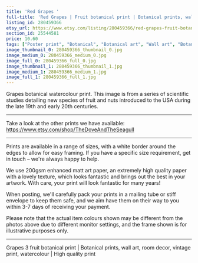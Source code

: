 ```yaml
---
title: 'Red Grapes '
full-title: 'Red Grapes | Fruit botanical print | Botanical prints, wall art, room decor, vintage print, watercolour | High quality print'
listing_id: 280459366
etsy_url: https://www.etsy.com/listing/280459366/red-grapes-fruit-botanical-print?utm_source=site&utm_medium=api&utm_campaign=api
section_id: 25544581
price: 10.60
tags: ["Poster print", "Botanical", "Botanical art", "Wall art", "Botanical poster", "Vintage", "Plant", "Watercolour", "Fruit", "Vintage print", "Grapes", "High quality print", "USDA Pomological"]
image_thumbnail_0: 280459366_thumbnail_0.jpg
image_medium_0: 280459366_medium_0.jpg
image_full_0: 280459366_full_0.jpg
image_thumbnail_1: 280459366_thumbnail_1.jpg
image_medium_1: 280459366_medium_1.jpg
image_full_1: 280459366_full_1.jpg
---
```

Grapes botanical watercolour print. This image is from a series of scientific studies detailing new species of fruit and nuts introduced to the USA during the late 19th and early 20th centuries.

---

Take a look at the other prints we have available:
https://www.etsy.com/shop/TheDoveAndTheSeagull

---

Prints are available in a range of sizes, with a white border around the edges to allow for easy framing. If you have a specific size requirement, get in touch – we&#39;re always happy to help.

We use 200gsm enhanced matt art paper, an extremely high quality paper with a lovely texture, which looks fantastic and brings out the best in your artwork. With care, your print will look fantastic for many years!

When posting, we&#39;ll carefully pack your prints in a mailing tube or stiff envelope to keep them safe, and we aim have them on their way to you within 3-7 days of receiving your payment.

Please note that the actual item colours shown may be different from the photos above due to different monitor settings, and the frame shown is for illustrative purposes only.

---

Grapes 3 fruit botanical print | Botanical prints, wall art, room decor, vintage print, watercolour | High quality print
